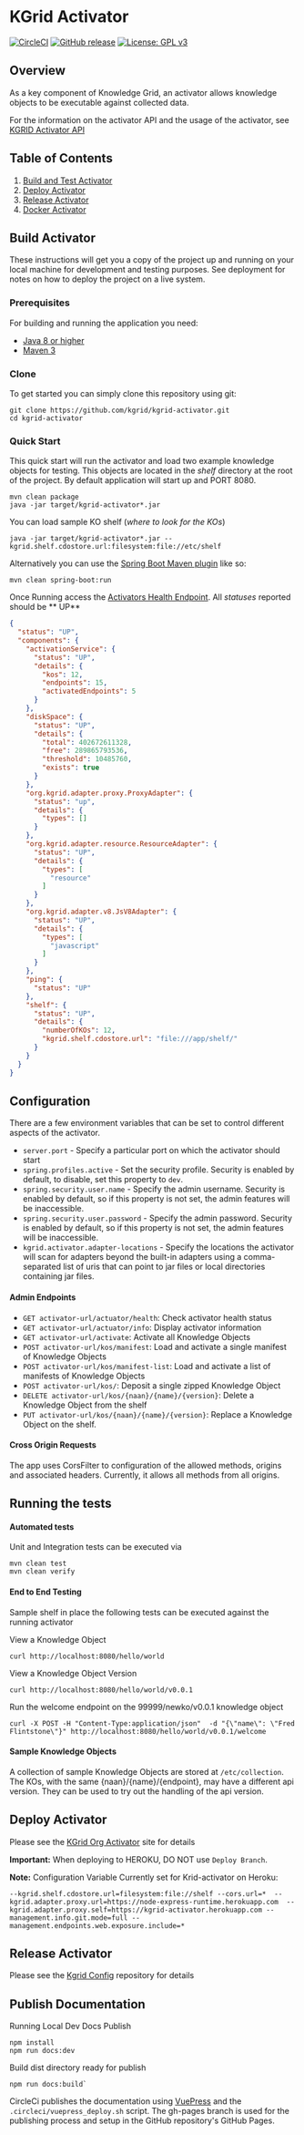 # KGrid Activator

[![CircleCI](https://circleci.com/gh/kgrid/kgrid-activator.svg?style=svg)](https://circleci.com/gh/kgrid/kgrid-activator)
[![GitHub release](https://img.shields.io/github/release/kgrid/kgrid-activator.svg)](https://github.com/kgrid/kgrid-activator/releases/)
[![License: GPL v3](https://img.shields.io/badge/License-GPLv3-blue.svg)](https://www.gnu.org/licenses/gpl-3.0)

## Overview

As a key component of Knowledge Grid, an activator allows knowledge objects to be executable against collected data.

For the information on the activator API and the usage of the activator, see [KGRID Activator API](api.md)

## Table of Contents

1. [Build and Test Activator](#build-activator)
2. [Deploy Activator](#deploy-activator)
2. [Release Activator](#release-activator)
2. [Docker Activator](docker.md)

## Build Activator

These instructions will get you a copy of the project up and running on your local machine for development and testing
purposes. See deployment for notes on how to deploy the project on a live system.

### Prerequisites

For building and running the application you need:

- [Java 8 or higher](https://www.oracle.com/java/)
- [Maven 3](https://maven.apache.org)

### Clone

To get started you can simply clone this repository using git:

```
git clone https://github.com/kgrid/kgrid-activator.git
cd kgrid-activator
```

### Quick Start

This quick start will run the activator and load two example knowledge objects for testing. This objects are located in
the _shelf_ directory at the root of the project. By default application will start up and PORT 8080.

```
mvn clean package
java -jar target/kgrid-activator*.jar
```

You can load sample KO shelf (_where to look for the KOs_)

```
java -jar target/kgrid-activator*.jar --kgrid.shelf.cdostore.url:filesystem:file://etc/shelf
```

Alternatively you can use
the [Spring Boot Maven plugin](https://docs.spring.io/spring-boot/docs/current/reference/html/build-tool-plugins-maven-plugin.html)
like so:

```
mvn clean spring-boot:run
```

Once Running access the [Activators Health Endpoint](http://localhost:8080/health). All _statuses_ reported should be **
UP**

```json
{
  "status": "UP",
  "components": {
    "activationService": {
      "status": "UP",
      "details": {
        "kos": 12,
        "endpoints": 15,
        "activatedEndpoints": 5
      }
    },
    "diskSpace": {
      "status": "UP",
      "details": {
        "total": 402672611328,
        "free": 289865793536,
        "threshold": 10485760,
        "exists": true
      }
    },
    "org.kgrid.adapter.proxy.ProxyAdapter": {
      "status": "up",
      "details": {
        "types": []
      }
    },
    "org.kgrid.adapter.resource.ResourceAdapter": {
      "status": "UP",
      "details": {
        "types": [
          "resource"
        ]
      }
    },
    "org.kgrid.adapter.v8.JsV8Adapter": {
      "status": "UP",
      "details": {
        "types": [
          "javascript"
        ]
      }
    },
    "ping": {
      "status": "UP"
    },
    "shelf": {
      "status": "UP",
      "details": {
        "numberOfKOs": 12,
        "kgrid.shelf.cdostore.url": "file:///app/shelf/"
      }
    }
  }
}
```

## Configuration

There are a few environment variables that can be set to control different aspects of the activator.

- `server.port` - Specify a particular port on which the activator should start
- `spring.profiles.active` - Set the security profile. Security is enabled by default, to disable, set this property
  to `dev`.
- `spring.security.user.name` - Specify the admin username. Security is enabled by default, so if this property is not
  set, the admin features will be inaccessible.
- `spring.security.user.password` - Specify the admin password. Security is enabled by default, so if this property is
  not set, the admin features will be inaccessible.
- `kgrid.activator.adapter-locations` - Specify the locations the activator will scan for adapters beyond the built-in
  adapters using a comma-separated list of uris that can point to jar files or local directories containing jar files.

#### Admin Endpoints

- `GET activator-url/actuator/health`: Check activator health status
- `GET activator-url/actuator/info`: Display activator information
- `GET activator-url/activate`: Activate all Knowledge Objects
- `POST activator-url/kos/manifest`: Load and activate a single manifest of Knowledge Objects
- `POST activator-url/kos/manifest-list`: Load and activate a list of manifests of Knowledge Objects
- `POST activator-url/kos/`: Deposit a single zipped Knowledge Object
- `DELETE activator-url/kos/{naan}/{name}/{version}`: Delete a Knowledge Object from the shelf
- `PUT activator-url/kos/{naan}/{name}/{version}`: Replace a Knowledge Object on the shelf.

#### Cross Origin Requests

The app uses CorsFilter to configuration of the allowed methods, origins and associated headers. Currently, it allows
all methods from all origins.

## Running the tests

#### Automated tests

Unit and Integration tests can be executed via

```
mvn clean test
mvn clean verify
```

#### End to End Testing

Sample shelf in place the following tests can be executed against the running activator

View a Knowledge Object

```
curl http://localhost:8080/hello/world
```

View a Knowledge Object Version

```
curl http://localhost:8080/hello/world/v0.0.1
```

Run the welcome endpoint on the 99999/newko/v0.0.1 knowledge object

```
curl -X POST -H "Content-Type:application/json"  -d "{\"name\": \"Fred Flintstone\"}" http://localhost:8080/hello/world/v0.0.1/welcome
```

#### Sample Knowledge Objects

A collection of sample Knowledge Objects are stored at `/etc/collection`. The KOs, with the same
{naan}/{name}/{endpoint}, may have a different api version. They can be used to try out the handling of the api version.

## Deploy Activator

Please see the [KGrid Org Activator](http://kgrid.org/kgrid-activator/) site for details

__Important:__ When deploying to HEROKU, DO NOT use `Deploy Branch`.

__Note:__
Configuration Variable Currently set for Krid-activator on Heroku:

```
--kgrid.shelf.cdostore.url=filesystem:file://shelf --cors.url=*  --kgrid.adapter.proxy.url=https://node-express-runtime.herokuapp.com  --kgrid.adapter.proxy.self=https://kgrid-activator.herokuapp.com --management.info.git.mode=full --management.endpoints.web.exposure.include=*
```

## Release Activator

Please see the  [Kgrid Config](https://github.com/kgrid/kgrid-config/tree/master/release-code) repository for details

## Publish Documentation

Running Local Dev Docs Publish

```
npm install
npm run docs:dev
```

Build dist directory ready for publish

```
npm run docs:build`
```

CircleCi publishes the documentation using [VuePress](https://vuepress.vuejs.org/) and
the ```.circleci/vuepress_deploy.sh``` script. The gh-pages branch is used for the publishing process and setup in the
GitHub repository's GitHub Pages.



